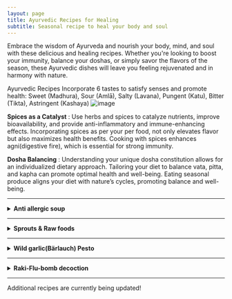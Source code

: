 ```yaml
---
layout: page
title: Ayurvedic Recipes for Healing
subtitle: Seasonal recipe to heal your body and soul
---
```

Embrace the wisdom of Ayurveda and nourish your body, mind, and soul with these delicious and healing recipes. Whether you're looking to boost your immunity, balance your doshas, or simply savor the flavors of the season, these Ayurvedic dishes will leave you feeling rejuvenated and in harmony with nature. 

Ayurvedic Recipes	Incorporate 6 tastes to satisfy senses and promote health:
Sweet (Madhura), Sour (Amlā), Salty (Lavana), Pungent (Katu), Bitter (Tikta), Astringent (Kashaya)
![image](https://github.com/rakiyoga/rakiyoga.github.io/assets/32105064/94da587a-63a2-427d-be87-1380d09eaeb8)


**Spices as a Catalyst** : Use herbs and spices to catalyze nutrients, improve bioavailability, and provide anti-inflammatory and immune-enhancing effects. Incorporating spices as per your per food, not only elevates flavor but also maximizes health benefits. Cooking with spices enhances agni(digestive fire), which is essential for strong immunity.

**Dosha Balancing** : Understanding your unique dosha constitution allows for an individualized dietary approach. Tailoring your diet to balance vata, pitta, and kapha can promote optimal health and well-being. Eating seasonal produce aligns your diet with nature’s cycles, promoting balance and well-being. 


---

<details>

<summary style="font-weight:bold;">Anti allergic soup</summary>

This soup recipe is to modulate your immunity and balance your doshas. Stinging nettle / Brennnesseln (Urtica dioica) has anti-allergic, antihistamine, anti-inflammatory, and sinus-clearing properties when combined with other herbs. It provides first aid for allergic rhinitis and seasonal allergies. Nettle increases ojas (vitality) and acts as a nourishing tonic, especially for the kidneys and adrenals. It reduces excess pitta (heat) in the blood and lymph, helping to clear inflammatory skin conditions.

<img src="https://github.com/rakiyoga/rakiyoga.github.io/assets/32105064/b7bfb3a0-083c-45e8-9895-62cbe824f7d9" alt="Anti allergic soup" class="pic">

</details>

---

<details>

<summary style="font-weight:bold;">Sprouts & Raw foods</summary>

They are ideal for breakfast from late spring to summer's end, especially for Pitta person. Those with weaker agni (digestive fire) can enhance digestibility with fresh ginger, black pepper, or long pepper. To improve flavour, add himalaya salt, coriander/parsley, and lemon juice and olive oil.

<img src="https://github.com/rakiyoga/rakiyoga.github.io/assets/32105064/4fb7064f-44e1-49b0-9672-e94f244a8d5e" alt="Sprouts & Raw foods" class="pic">

</details>

---

<details>

<summary style="font-weight:bold;">Wild garlic(Bärlauch) Pesto</summary>

Ayurveda aligns its new year with the arrival of a new season, typically spring. During this time, the plants that naturally emerge help to reduce the accumulated Kapha from the previous winter season.
A prime example of such a spring plant is wild garlic, also known as Bärlauch or Wunderlauch (Allium ursinum & Allium paradoxum). To make a delicious wild garlic pesto, combine 200g of the fresh buds with 50ml of pomegranate vinegar, 200g of roasted almond nuts, and 500ml of olive oil.
This pesto can be stored for up to 3 years, provided no water droplets get inside the container. The vinegar and oil help preserve the pesto, making it a versatile condiment to enjoy throughout the year.

<img src="https://github.com/rakiyoga/rakiyoga.github.io/assets/32105064/3b5a21ed-6f8f-48bf-a89b-ba9625fe4e24" alt="Bärlauch Pesto" class="pic">

</details>

---

<details>

<summary style="font-weight:bold;">Raki-Flu-bomb decoction </summary>

Recipe for any kind of flu, virus, bacteria with below recipe. 

![image](https://github.com/rakiyoga/rakiyoga.github.io/assets/32105064/c33a6756-2084-4753-bd4a-e36a414bf179)

</details>

---
Additional recipes are currently being updated!
